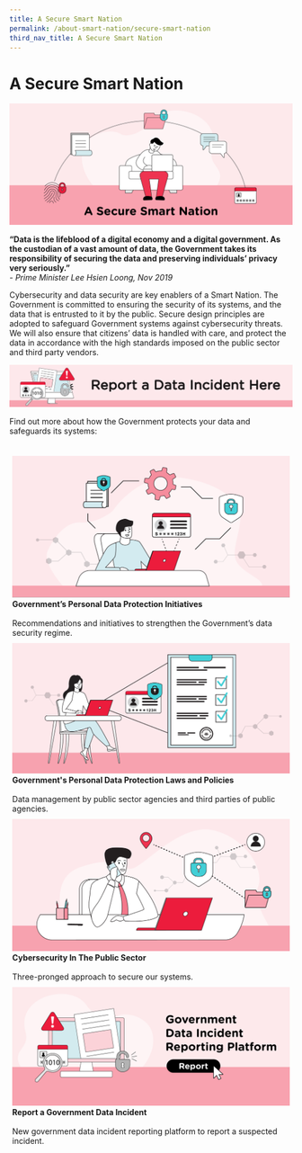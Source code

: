```yaml
---
title: A Secure Smart Nation
permalink: /about-smart-nation/secure-smart-nation
third_nav_title: A Secure Smart Nation
---
```

# A Secure Smart Nation
![A Secure Smart Nation overview](/images/secure-smart-nation-2.jpg)

**“Data is the lifeblood of a digital economy and a digital government. As the custodian of a vast amount of data, the Government takes its responsibility of securing the data and preserving individuals’ privacy very seriously.”**<br>
*- Prime Minister Lee Hsien Loong, Nov 2019*

Cybersecurity and data security are key enablers of a Smart Nation. The Government is committed to ensuring the security of its systems, and the data that is entrusted to it by the public. Secure design principles are adopted to safeguard Government systems against cybersecurity threats. We will also ensure that citizens’ data is handled with care, and protect the data in accordance with the high standards imposed on the public sector and third party vendors.

<a href="/about-smart-nation/secure-smart-nation/report-data-incident"><img src="/images/RDI-banner-wip.png"></a><br>
		
Find out more about how the Government protects your data and safeguards its systems:          

<br>
<div style="width:100%;display:flex;flex-wrap:wrap;">  
  <div style="flex:50%;padding:1%;"> 
    <a href="/about-smart-nation/secure-smart-nation/pdp-initiatives"><img src="/images/pdp-initiatives-wip.png"></a><br>
    <div class="header"><b>Government’s Personal Data Protection Initiatives</b></div>
    <br>
    <div class="para">Recommendations and initiatives to strengthen the Government’s data security regime.</div>
  </div>
  <div style="flex:50%;padding:1%;"> 
    <a href="/about-smart-nation/secure-smart-nation/personal-data-protection"><img src="/images/personal-data-wip.png"></a><br>   
    <div class="header"><b>Government's Personal Data Protection Laws and Policies</b></div>
    <br>
    <div class="para">Data management by public sector agencies and third parties of public agencies.</div>
  </div>
</div> 
<div style="width:100%;display:flex;flex-wrap:wrap;">  
  <div style="flex:50%;padding:1%;"> 
    <a href="/about-smart-nation/secure-smart-nation/cybersecurity"><img src="/images/cybersecurity-wip.png"></a><br>
    <div class="header"><b>Cybersecurity In The Public Sector</b></div>
    <br>
    <div class="para">Three-pronged approach to secure our systems.</div>
  </div>     
  <div style="flex:50%;padding:1%;">
    <a href="/about-smart-nation/secure-smart-nation/report-data-incident/"><img src="/images/RDI-2.jpg"></a><br>
    <div class="header"><b>Report a Government Data Incident</b></div>
    <br>
    <div class="para">New government data incident reporting platform to report a suspected incident.</div>
  </div>
</div>